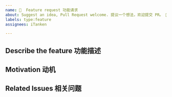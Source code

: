 ```yaml
---
name: 🍻  Feature request 功能请求
about: Suggest an idea, Pull Request welcome. 提议一个想法，欢迎提交 PR。 🚀
labels: type:feature
assignees: iTanken

---
```


<!-- DON'T CHANGE THE TEMPLATE 请勿修改模板 -->

## Describe the feature 功能描述

<!-- Describe the requested Feature 描述请求的功能 -->

## Motivation 动机

<!-- Describe the motivation behind it 描述其背后的动机 -->

## Related Issues 相关问题

<!-- Link related issues here 在这里列出相关问题的链接 -->
